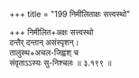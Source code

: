 +++
title = "199 निमीलिताक्षः सत्त्वस्थो"

+++
निमीलित+अक्षः सत्त्वस्थो  
दन्तैर् दन्तान् असंस्पृशन्।  
तालुस्थ+अचल-जिह्वश् च  
संवृताऽऽस्यः सु-निश्चलः  ॥ ३.१९९ ॥